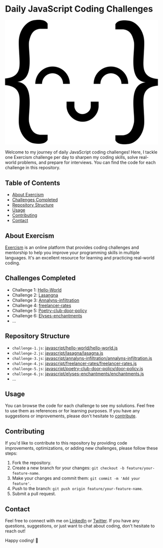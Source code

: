 # Daily JavaScript Coding Challenges

![Exercism Logo](exercism-seeklogo.com.svg)

Welcome to my journey of daily JavaScript coding challenges! Here, I tackle one Exercism challenge per day to sharpen my coding skills, solve real-world problems, and prepare for interviews. You can find the code for each challenge in this repository.

## Table of Contents

- [About Exercism](#about-exercism)
- [Challenges Completed](#challenges-completed)
- [Repository Structure](#repository-structure)
- [Usage](#usage)
- [Contributing](#contributing)
- [Contact](#contact)

## About Exercism

[Exercism](https://exercism.io/) is an online platform that provides coding challenges and mentorship to help you improve your programming skills in multiple languages. It's an excellent resource for learning and practicing real-world coding.

## Challenges Completed

- Challenge 1: [Hello-World](https://exercism.org/tracks/javascript/exercises/hello-world)
- Challenge 2: [Lasangna](https://exercism.org/tracks/javascript/exercises/lasagna)
- Challenge 3: [Annalyns-infiltration](https://exercism.org/tracks/javascript/exercises/annalyns-infiltration)
- Challenge 4: [freelancer-rates](https://exercism.org/tracks/javascript/exercises/freelancer-rates)
- Challenge 5: [Poetry-club-door-policy](https://exercism.org/tracks/javascript/exercises/poetry-club-door-policy)
- Challenge 6: [Elyses-enchantments](https://exercism.org/tracks/javascript/exercises/elyses-enchantments)
- ...



## Repository Structure

- `challenge-1.js`: [javascript/hello-world/hello-world.js](javascript/hello-world/hello-world.js)
- `challenge-2.js`: [javascript/lasagna/lasagna.js](javascript/lasagna/lasagna.js)
- `challenge-3.js`: [javascript/annalyns-infiltration/annalyns-infiltration.js](javascript/annalyns-infiltration/annalyns-infiltration.js)
- `challenge-4.js`: [javascript/freelancer-rates/freelancer-rates.js](javascript/freelancer-rates/freelancer-rates.js)
- `challenge-5.js`: [javascript/poetry-club-door-policy/door-policy.js](javascript/poetry-club-door-policy/door-policy.js)
- `challenge-6.js`: [javascript/elyses-enchantments/enchantments.js](javascript/elyses-enchantments/enchantments.js)
- ...


## Usage

You can browse the code for each challenge to see my solutions. Feel free to use them as references or for learning purposes. If you have any suggestions or improvements, please don't hesitate to [contribute](#contributing).

## Contributing

If you'd like to contribute to this repository by providing code improvements, optimizations, or adding new challenges, please follow these steps:

1. Fork the repository.
2. Create a new branch for your changes: `git checkout -b feature/your-feature-name`.
3. Make your changes and commit them: `git commit -m 'Add your feature'`.
4. Push to the branch: `git push origin feature/your-feature-name`.
5. Submit a pull request.

## Contact

Feel free to connect with me on [LinkedIn](https://www.linkedin.com/in/moses-agbe-b7766321b/) or [Twitter](https://twitter.com/cybermaxi7). If you have any questions, suggestions, or just want to chat about coding, don't hesitate to reach out!

Happy coding! 🚀
